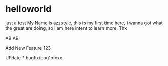 # helloworld
just a test
My Name is azzstyle, this is my first time here, i wanna got what the great are doing, so i am here intent to learn more. Thx

AB
AB

Add New Feature 123

UPdate * bugfix/bug1ofxxx
